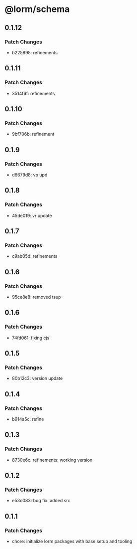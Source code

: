 # @lorm/schema

## 0.1.12

### Patch Changes

- b225895: refinements

## 0.1.11

### Patch Changes

- 3514f6f: refinements

## 0.1.10

### Patch Changes

- 9bf706b: refinement

## 0.1.9

### Patch Changes

- d6679d8: vp upd

## 0.1.8

### Patch Changes

- 45de019: vr update

## 0.1.7

### Patch Changes

- c9ab05d: refinements

## 0.1.6

### Patch Changes

- 95ce8e8: removed tsup

## 0.1.6

### Patch Changes

- 74fd061: fixing cjs

## 0.1.5

### Patch Changes

- 80b12c3: version update

## 0.1.4

### Patch Changes

- b914a5c: refine

## 0.1.3

### Patch Changes

- 8730e6c: refinements: working version

## 0.1.2

### Patch Changes

- e53d083: bug fix: added src

## 0.1.1

### Patch Changes

- chore: initialize lorm packages with base setup and tooling
